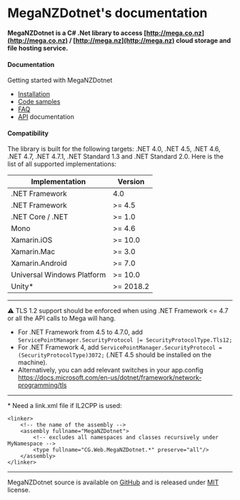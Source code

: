 # **MegaNZDotnet**'s documentation

**MegaNZDotnet is a C# .Net library to access [http://mega.co.nz](http://mega.co.nz) / [http://mega.nz](http://mega.nz) cloud storage and file hosting service.**


#### Documentation

Getting started with MegaNZDotnet
  * [Installation](xref:installation)
  * [Code samples](xref:samples)
  * [FAQ](xref:faq)
  * [API](xref:CG.Web.MegaNZDotnet.MegaNZDotnet) documentation


#### Compatibility

The library is built for the following targets: .NET 4.0, .NET 4.5, .NET 4.6, .NET 4.7, .NET 4.7.1, .NET Standard 1.3 and .NET Standard 2.0.
Here is the list of all supported implementations:

| Implementation             | Version   |
|----------------------------|-----------|
| .NET Framework             | 4.0       |
| .NET Framework             | >= 4.5    |
| .NET Core / .NET           | >= 1.0    |
| Mono                       | >= 4.6    |
| Xamarin.iOS                | >= 10.0   |
| Xamarin.Mac                | >= 3.0    |
| Xamarin.Android            | >= 7.0    |
| Universal Windows Platform | >= 10.0   |
| Unity*                     | >= 2018.2 |

---
⚠️ TLS 1.2 support should be enforced when using .NET Framework <= 4.7 or all the API calls to Mega will hang.
- For .NET Framework from 4.5 to 4.7.0, add `ServicePointManager.SecurityProtocol |= SecurityProtocolType.Tls12;`
- For .NET Framework 4, add `ServicePointManager.SecurityProtocol = (SecurityProtocolType)3072;` (.NET 4.5 should be installed on the machine).
- Alternatively, you can add relevant switches in your app.config https://docs.microsoft.com/en-us/dotnet/framework/network-programming/tls  

---
\* Need a link.xml file if IL2CPP is used:
```
<linker>
    <!-- the name of the assembly -->
    <assembly fullname="MegaNZDotnet">
        <!-- excludes all namespaces and classes recursively under MyNamespace -->
        <type fullname="CG.Web.MegaNZDotnet.*" preserve="all"/>
    </assembly>
</linker>
```
---

MegaNZDotnet source is available on [GitHub](https://github.com/gpailler/MegaNZDotnet) and is released under [MIT](https://choosealicense.com/licenses/mit/) license.
